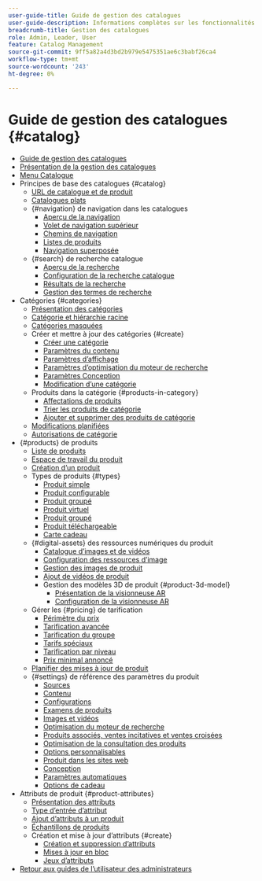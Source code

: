 ```yaml
---
user-guide-title: Guide de gestion des catalogues
user-guide-description: Informations complètes sur les fonctionnalités de gestion de catalogue pour les administrateurs Adobe Commerce et Magento Open Source et les spécialistes du marketing eCommerce.
breadcrumb-title: Gestion des catalogues
role: Admin, Leader, User
feature: Catalog Management
source-git-commit: 9ff5a82a4d3bd2b979e5475351ae6c3babf26ca4
workflow-type: tm+mt
source-wordcount: '243'
ht-degree: 0%

---
```



# Guide de gestion des catalogues {#catalog}

+ [Guide de gestion des catalogues](guide-overview.md)
+ [Présentation de la gestion des catalogues](introduction.md)
+ [Menu Catalogue](catalog-menu.md)
+ Principes de base des catalogues {#catalog}
   + [URL de catalogue et de produit](catalog-urls.md)
   + [Catalogues plats](catalog-flat.md)
   + {#navigation} de navigation dans les catalogues
      + [Aperçu de la navigation](navigation.md)
      + [Volet de navigation supérieur](navigation-top.md)
      + [Chemins de navigation](navigation-breadcrumb-trail.md)
      + [Listes de produits](navigation-product-listings.md)
      + [Navigation superposée](navigation-layered.md)
   + {#search} de recherche catalogue
      + [Aperçu de la recherche](search.md)
      + [Configuration de la recherche catalogue](search-configuration.md)
      + [Résultats de la recherche](search-results.md)
      + [Gestion des termes de recherche](search-terms.md)
+ Catégories {#categories}
   + [Présentation des catégories](categories.md)
   + [Catégorie et hiérarchie racine](category-root.md)
   + [Catégories masquées](category-hidden.md)
   + Créer et mettre à jour des catégories {#create}
      + [Créer une catégorie](category-create.md)
      + [Paramètres du contenu](categories-content-settings.md)
      + [Paramètres d’affichage](categories-display-settings.md)
      + [Paramètres d’optimisation du moteur de recherche](categories-search-engine-optimization.md)
      + [Paramètres Conception](categories-custom-design.md)
      + [Modification d’une catégorie](category-modify.md)
   + Produits dans la catégorie {#products-in-category}
      + [Affectations de produits](categories-product-assignments.md)
      + [Trier les produits de catégorie](category-products-sort.md)
      + [Ajouter et supprimer des produits de catégorie](category-products-add.md)
   + [Modifications planifiées](category-scheduled-changes.md)
   + [Autorisations de catégorie](category-permissions.md)
+ {#products} de produits
   + [Liste de produits](products-list.md)
   + [Espace de travail du produit](product-workspace.md)
   + [Création d’un produit](product-create.md)
   + Types de produits {#types}
      + [Produit simple](product-create-simple.md)
      + [Produit configurable](product-create-configurable.md)
      + [Produit groupé](product-create-grouped.md)
      + [Produit virtuel](product-create-virtual.md)
      + [Produit groupé](product-create-bundle.md)
      + [Produit téléchargeable](product-create-downloadable.md)
      + [Carte cadeau](product-gift-card-create.md)
   + {#digital-assets} des ressources numériques du produit
      + [Catalogue d’images et de vidéos](catalog-images-video.md)
      + [Configuration des ressources d’image](product-image-config.md)
      + [Gestion des images de produit](product-image.md)
      + [Ajout de vidéos de produit](product-video.md)
      + Gestion des modèles 3D de produit {#product-3d-model}
         + [Présentation de la visionneuse AR](ar-viewer-overview.md)
         + [Configuration de la visionneuse AR](ar-viewer-setup.md)
   + Gérer les {#pricing} de tarification
      + [Périmètre du prix](catalog-price-scope.md)
      + [Tarification avancée](pricing-advanced.md)
      + [Tarification du groupe](product-price-group.md)
      + [Tarifs spéciaux](product-price-special.md)
      + [Tarification par niveau](product-price-tier.md)
      + [Prix minimal annoncé](product-price-minimum-advertised.md)
   + [Planifier des mises à jour de produit](product-scheduled-changes.md)
   + {#settings} de référence des paramètres du produit
      + [Sources](sources.md)
      + [Contenu](product-content.md)
      + [Configurations](product-configurations.md)
      + [Examens de produits](settings-advanced-product-reviews.md)
      + [Images et vidéos](product-images-and-video.md)
      + [Optimisation du moteur de recherche](product-search-engine-optimization.md)
      + [Produits associés, ventes incitatives et ventes croisées](related-products-up-sells-cross-sells.md)
      + [Optimisation de la consultation des produits](product-view-optimization.md)
      + [Options personnalisables](settings-advanced-custom-options.md)
      + [Produit dans les sites web](settings-basic-websites.md)
      + [Conception](settings-advanced-design.md)
      + [Paramètres automatiques](product-autosettings.md)
      + [Options de cadeau](product-gift-options.md)
+ Attributs de produit {#product-attributes}
   + [Présentation des attributs](product-attributes.md)
   + [Type d’entrée d’attribut](attributes-input-types.md)
   + [Ajout d’attributs à un produit](product-attributes-add.md)
   + [Échantillons de produits](swatches.md)
   + Création et mise à jour d’attributs {#create}
      + [Création et suppression d’attributs](attribute-product-create.md)
      + [Mises à jour en bloc](bulk-product-attribute-update.md)
      + [Jeux d’attributs](attribute-sets.md)
+ [Retour aux guides de l’utilisateur des administrateurs](https://experienceleague.adobe.com/en/docs/commerce-admin/user-guides/home)


